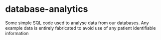 # database-analytics
Some simple SQL code used to analyse data from our databases. Any example data is entirely fabricated to avoid use of any patient identifiable information

